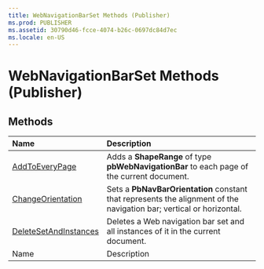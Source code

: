```yaml
---
title: WebNavigationBarSet Methods (Publisher)
ms.prod: PUBLISHER
ms.assetid: 30790d46-fcce-4074-b26c-0697dc84d7ec
ms.locale: en-US
---
```



# WebNavigationBarSet Methods (Publisher)

## Methods



|**Name**|**Description**|
|:-----|:-----|
| [AddToEveryPage](webnavigationbarset.addtoeverypage-method-publisher.md)|Adds a  **ShapeRange** of type **pbWebNavigationBar** to each page of the current document.|
| [ChangeOrientation](webnavigationbarset.changeorientation-method-publisher.md)|Sets a  **PbNavBarOrientation** constant that represents the alignment of the navigation bar; vertical or horizontal.|
| [DeleteSetAndInstances](webnavigationbarset.deletesetandinstances-method-publisher.md)|Deletes a Web navigation bar set and all instances of it in the current document.|
|Name|Description|

